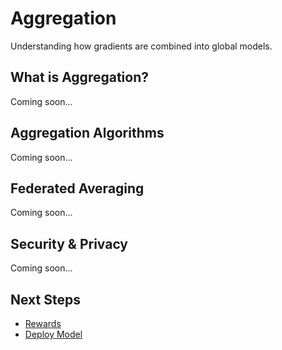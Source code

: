 # Aggregation

Understanding how gradients are combined into global models.

## What is Aggregation?

Coming soon...

## Aggregation Algorithms

Coming soon...

## Federated Averaging

Coming soon...

## Security & Privacy

Coming soon...

## Next Steps

- [Rewards](/federated-learning/concepts/rewards)
- [Deploy Model](/federated-learning/getting-started/deploy-model)

